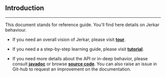 ## Introduction
----

This document stands for reference guide. You'll find here details on Jerkar behaviour. 

* If you need an overall vision of Jerkar, please visit [__tour__](http://jerkar.github.io/tour.html).

* If you need a a step-by-step learning guide, please visit [__tutorial__](http://jerkar.github.io/documentation/latest/getting-started.html).

* If you need more details about the API or in-deep behavior, please consult [__javadoc__](http://jerkar.github.io/javadoc/latest/index.html) or browse [__source code__](https://github.com/jerkar/jerkar/tree/master/org.jerkar.core). You can also raise an issue in Git-hub to request an improvement on the documentation.
 
<br/>
